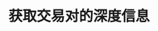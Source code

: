 ---
title: 获取交易对的深度信息
position_number: 10
type: get
description: /market/public/q/depth
parameters:
    -
        name: symbol
        type: string
        mandatory: true
        default: N/A
        description: 交易对
        ranges:
    -
        name: level
        type: integer
        mandatory: true
        default: N/A
        description: "档位（min:1,max:50）\t"
        ranges:
content_markdown: >-

  #### **限流规则**

  1/s/ip
  <br>
  注：此方法不需要签名

left_code_blocks:
    -
        code_block: "public void getKLine() {\r\n\tString text = HttpUtil.get(URL + \"/data/api/v1/future-u/market/getKLine?market=btc_usdt&type=1min&since=0\");\r\n\tSystem.out.println(text);\r\n}"
        title: Java
        language: java
right_code_blocks:
    - code_block: |-
        {
         "msgInfo": {
            "code": "",
            "msg": ""
          },
          "msg": "",
          "data": {
            "a": [], //卖单
            "b": [], //买单
            "s": "", //交易对
            "t": 0, //时间
            "u": 0 //updateId
          },
          "code": 200
        }
      title: Response
      language: json
---